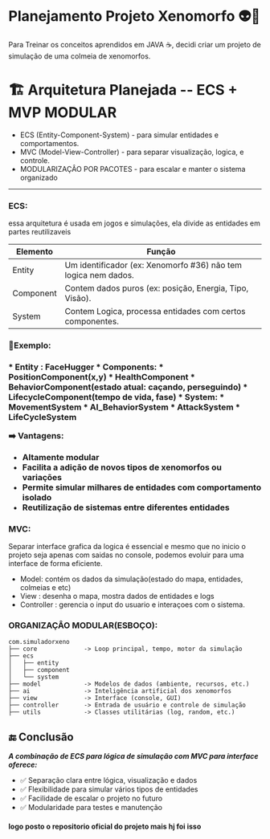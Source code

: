 # Planejamento Projeto Xenomorfo 👽🐜

<p>Para Treinar os conceitos aprendidos em JAVA ☕, decidi criar um projeto de simulação de uma colmeia de xenomorfos.
</p>

<h1> 🏗️ Arquitetura Planejada -- ECS + MVP MODULAR</h1>

* ECS (Entity-Component-System) - para simular entidades e comportamentos.
* MVC (Model-View-Controller) - para separar visualização, logica, e controle.
* MODULARIZAÇÂO POR PACOTES - para escalar e manter o sistema organizado

---

### **ECS:**
<p>essa arquitetura é usada em jogos e simulações, ela divide as entidades em partes reutilizaveis</p>


| Elemento  | Função                                                         |
|-----------|----------------------------------------------------------------|
| Entity    | Um identificador (ex: Xenomorfo #36) não tem logica nem dados. |                                                              
| Component | Contem dados puros (ex: posição, Energia, Tipo, Visão).        |                         
| System    | Contem Logica, processa entidades com certos componentes.      |  

<h3>📌Exemplo:<h3/>
* Entity : FaceHugger
* Components: 
  * PositionComponent(x,y)
  * HealthComponent
  * BehaviorComponent(estado atual: caçando, perseguindo)
  * LifecycleComponent(tempo de vida, fase)
* System:
 * MovementSystem
 * AI_BehaviorSystem
 * AttackSystem
 * LifeCycleSystem

➡️ Vantagens:
* Altamente modular
* Facilita a adição de novos tipos de xenomorfos ou variações
* Permite simular milhares de entidades com comportamento isolado
* Reutilização de sistemas entre diferentes entidades

### **MVC:**
<p>
Separar interface grafica da logica é essencial e mesmo que no inicio o projeto seja apenas com saidas no console,
podemos evoluir para uma interface de forma eficiente.</p>

* Model: contém os dados da simulação(estado do mapa, entidades, colmeias e etc)
* View : desenha o mapa, mostra dados de entidades e logs
* Controller : gerencia o input do usuario e interaçoes com o sistema.

### **ORGANIZAÇÂO MODULAR(ESBOÇO):**

````
com.simuladorxeno
├── core             -> Loop principal, tempo, motor da simulação
├── ecs
│   ├── entity
│   ├── component
│   └── system
├── model            -> Modelos de dados (ambiente, recursos, etc.)
├── ai               -> Inteligência artificial dos xenomorfos
├── view             -> Interface (console, GUI)
├── controller       -> Entrada de usuário e controle de simulação
├── utils            -> Classes utilitárias (log, random, etc.)
````

## 🔚 Conclusão

**_A combinação de ECS para lógica de simulação com MVC para interface oferece:_**

* ✅ Separação clara entre lógica, visualização e dados
* ✅ Flexibilidade para simular vários tipos de entidades
* ✅ Facilidade de escalar o projeto no futuro
* ✅ Modularidade para testes e manutenção

#### **logo posto o repositorio oficial do projeto mais hj foi isso** 